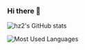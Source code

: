 ### Hi there 👋

![hz2's GitHub stats](https://readme-stats2.vercel.app/api?username=hz2)

![Most Used Languages](https://readme-stats2.vercel.app/api/top-langs/?username=hz2&hide=html,css&layout=compact)
